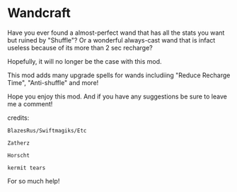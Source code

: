 # Wandcraft
Have you ever found a almost-perfect wand that has all the stats you want but ruined by "Shuffle"?
Or a wonderful always-cast wand that is infact useless because of its more than 2 sec recharge?

Hopefully, it will no longer be the case with this mod.

This mod adds many upgrade spells for wands includiing "Reduce Recharge Time", "Anti-shuffle" and more!

Hope you enjoy this mod. And if you have any suggestions be sure to leave me a comment!

credits:

	BlazesRus/Swiftmagiks/Etc
	
	Zatherz
	
	Horscht
	
	kermit tears
	
For so much help!
